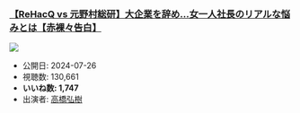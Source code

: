 ### [【ReHacQ vs 元野村総研】大企業を辞め...女一人社長のリアルな悩みとは【赤裸々告白】](https://www.youtube.com/watch?v=S-E4lDd2dp4)
[![](https://img.youtube.com/vi/S-E4lDd2dp4/sddefault.jpg)](https://www.youtube.com/watch?v=S-E4lDd2dp4)
-   公開日: 2024-07-26
-   視聴数: 130,661
-   **いいね数: 1,747**
-   出演者: [高橋弘樹](/rehacq_fan/people/高橋弘樹 "wikilink")
